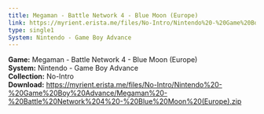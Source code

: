 ```yaml
---
title: Megaman - Battle Network 4 - Blue Moon (Europe)
link: https://myrient.erista.me/files/No-Intro/Nintendo%20-%20Game%20Boy%20Advance/Megaman%20-%20Battle%20Network%204%20-%20Blue%20Moon%20(Europe).zip
type: single1
System: Nintendo - Game Boy Advance
---
```

<b>Game:</b> Megaman - Battle Network 4 - Blue Moon (Europe)<br>
<b>System:</b> Nintendo - Game Boy Advance<br>
<b>Collection:</b> No-Intro<br>
<b>Download:</b> https://myrient.erista.me/files/No-Intro/Nintendo%20-%20Game%20Boy%20Advance/Megaman%20-%20Battle%20Network%204%20-%20Blue%20Moon%20(Europe).zip
